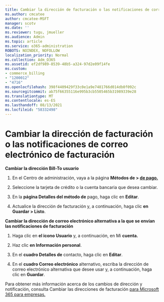 ```yaml
---
title: Cambiar la dirección de facturación o las notificaciones de correo electrónico de facturación
ms.author: cmcatee
author: cmcatee-MSFT
manager: scotv
ms.date: ''
ms.reviewer: tugu, jmueller
ms.audience: Admin
ms.topic: article
ms.service: o365-administration
ROBOTS: NOINDEX, NOFOLLOW
localization_priority: Normal
ms.collection: Adm_O365
ms.assetid: ef2df989-8539-48b5-a324-97d2e09f14fe
ms.custom:
- commerce_billing
- "1200012"
- "4716"
ms.openlocfilehash: 398f4409429f33c0e1a9e7481766d014db0f092c
ms.sourcegitcommit: ab75f66355116e995b3cb5505465b31989339e28
ms.translationtype: MT
ms.contentlocale: es-ES
ms.lasthandoff: 08/13/2021
ms.locfileid: "58332498"
---
```

# <a name="change-billing-address-or-billing-email-notifications"></a>Cambiar la dirección de facturación o las notificaciones de correo electrónico de facturación

**Cambiar la dirección Bill-To usuario**

1. En el Centro de administración, vaya a la página **Métodos de > [de pago.](https://go.microsoft.com/fwlink/p/?linkid=2018806)**

2. Seleccione la tarjeta de crédito o la cuenta bancaria que desea cambiar.

3. En la **página Detalles del método de** pago, haga clic en **Editar**.

4. Actualice la dirección de facturación y, a continuación, haga clic **en Guardar > Listo**.

**Cambiar la dirección de correo electrónico alternativa a la que se envían las notificaciones de facturación** 

1. Haga clic en **el icono Usuario** y, a continuación, en Mi **cuenta.**

2. Haz clic **en Información personal**.

3. En el **cuadro Detalles de** contacto, haga clic en **Editar**.

4. En el **cuadro Correo electrónico** alternativo, escriba la dirección de correo electrónico alternativa que desee usar y, a continuación, haga clic en **Guardar**.

Para obtener más información acerca de los cambios de dirección y notificación, consulta Cambiar las direcciones de facturación [para Microsoft 365 para empresas.](https://docs.microsoft.com/microsoft-365/commerce/billing-and-payments/change-your-billing-addresses)
